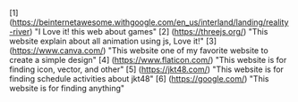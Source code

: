 [1] (https://beinternetawesome.withgoogle.com/en_us/interland/landing/reality-river) "I Love it! this web about games"
[2] (https://threejs.org/) "This website explain about all animation using js, Love it!"
[3] (https://www.canva.com/) "This website one of my favorite website to create a simple design"
[4] (https://www.flaticon.com/) "This website is for finding icon, vector, and other"
[5] (https://jkt48.com/) "This website is for finding schedule activities about jkt48"
[6] (https://google.com/) "This website is for finding anything"
